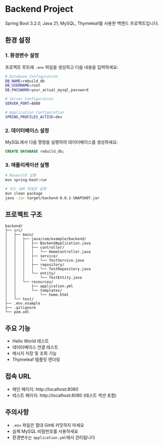 # Backend Project

Spring Boot 3.2.0, Java 21, MySQL, Thymeleaf를 사용한 백엔드 프로젝트입니다.

## 환경 설정

### 1. 환경변수 설정

프로젝트 루트에 `.env` 파일을 생성하고 다음 내용을 입력하세요:

```bash
# Database Configuration
DB_NAME=rebuild_db
DB_USERNAME=root
DB_PASSWORD=your_actual_mysql_password

# Server Configuration
SERVER_PORT=8080

# Application Configuration
SPRING_PROFILES_ACTIVE=dev
```

### 2. 데이터베이스 설정

MySQL에서 다음 명령을 실행하여 데이터베이스를 생성하세요:

```sql
CREATE DATABASE rebuild_db;
```

### 3. 애플리케이션 실행

```bash
# Maven으로 실행
mvn spring-boot:run

# 또는 JAR 파일로 실행
mvn clean package
java -jar target/backend-0.0.1-SNAPSHOT.jar
```

## 프로젝트 구조

```
backend/
├── src/
│   ├── main/
│   │   ├── java/com/example/backend/
│   │   │   ├── BackendApplication.java
│   │   │   ├── controller/
│   │   │   │   └── HomeController.java
│   │   │   ├── service/
│   │   │   │   └── TestService.java
│   │   │   ├── repository/
│   │   │   │   └── TestRepository.java
│   │   │   └── entity/
│   │   │       └── TestEntity.java
│   │   └── resources/
│   │       ├── application.yml
│   │       └── templates/
│   │           └── home.html
│   └── test/
├── .env.example
├── .gitignore
└── pom.xml
```

## 주요 기능

- Hello World 테스트
- 데이터베이스 연결 테스트
- 메시지 저장 및 조회 기능
- Thymeleaf 템플릿 렌더링

## 접속 URL

- 메인 페이지: http://localhost:8080
- 테스트 페이지: http://localhost:8080 (테스트 섹션 포함)

## 주의사항

- `.env` 파일은 절대 Git에 커밋하지 마세요
- 실제 MySQL 비밀번호를 사용하세요
- 환경변수는 `application.yml`에서 관리됩니다 